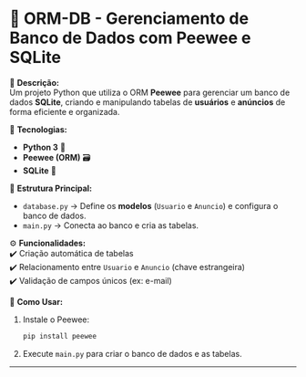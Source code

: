 # 📁 ORM-DB - Gerenciamento de Banco de Dados com Peewee e SQLite   

🚀 **Descrição:**  
Um projeto Python que utiliza o ORM **Peewee** para gerenciar um banco de dados **SQLite**, criando e manipulando tabelas de **usuários** e **anúncios** de forma eficiente e organizada.  

🔧 **Tecnologias:**  
- **Python 3** 🐍  
- **Peewee (ORM)** 🗃️  
- **SQLite** 💾  

📂 **Estrutura Principal:**  
- `database.py` → Define os **modelos** (`Usuario` e `Anuncio`) e configura o banco de dados.  
- `main.py` → Conecta ao banco e cria as tabelas.  

⚙️ **Funcionalidades:**  
✔️ Criação automática de tabelas  
✔️ Relacionamento entre `Usuario` e `Anuncio` (chave estrangeira)  
✔️ Validação de campos únicos (ex: e-mail)  

📌 **Como Usar:**  
1. Instale o Peewee:  
   ```sh
   pip install peewee
   ```  
2. Execute `main.py` para criar o banco de dados e as tabelas.  


---


